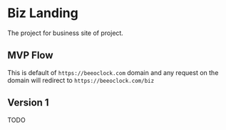 # Biz Landing

The project for business site of project.

## MVP Flow
This is default of `https://beeoclock.com` domain and any request on the domain will redirect to `https://beeoclock.com/biz`

## Version 1
TODO
